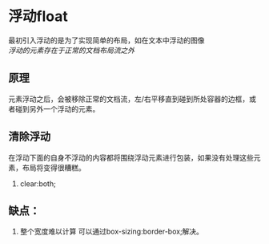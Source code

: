 # 浮动float
最初引入浮动的是为了实现简单的布局，如在文本中浮动的图像  
*浮动的元素存在于正常的文档布局流之外*

## 原理
元素浮动之后，会被移除正常的文档流，左/右平移直到碰到所处容器的边框，或者碰到另外一个浮动的元素。  
## 清除浮动
在浮动下面的自身不浮动的内容都将围绕浮动元素进行包装，如果没有处理这些元素，布局将变得很糟糕。

1. clear:both;

## 缺点：
1. 整个宽度难以计算
可以通过box-sizing:border-box;解决。